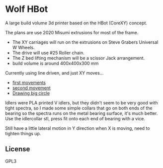Wolf HBot
============

A large build volume 3d printer based on the HBot (CoreXY) concept.

The plans are use 2020 Misumi extrusions for most of the frame.

* The XY carriages will run on the extrusions on Steve Grabers Universal W Wheels.
* The drive will use #25 Roller chain.
* The Z bed lifting mechanism will be a scissor Jack arrangement.
* build volume is around 400x400x300 mm


Currently using line driven, and just XY moves...

* [first movements](http://youtu.be/cA50g_V9wbQ)
* [second movement](http://youtu.be/p5AFRTE33c4)
* [Drawing big circle](http://youtu.be/9L7iuisqjXY)

Idlers were PLA printed V idlers, but they didn't seem to be very good
with tight spectra, so I made some simple collars that go on both ends
of the bearing so the spectra runs on the metal bearing surface, it's
much better. Use the idlercollar stl, press fit onto each end of bearing with a vice.

Still have a little lateral motion in Y direction when X is moving,
need to tighten things up.

License
-------
GPL3
